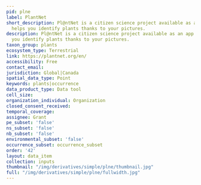 ```yaml
---
pid: plne
label: PlantNet
short_description: Pl@ntNet is a citizen science project available as an app that
  helps you identify plants thanks to your pictures.
description: Pl@ntNet is a citizen science project available as an app that helps
  you identify plants thanks to your pictures.
taxon_group: plants
ecosystem_type: Terrestrial
link: https://plantnet.org/en/
accessibility: Free
contact_email: 
jurisdiction: Global|Canada
spatial_data_type: Point
keywords: plants|occurrence
data_product_type: Data tool
cell_size: 
organization_individual: Organization
closed_consent_received: 
temporal_coverage: 
assignee: Grant
pe_subset: 'false'
ns_subset: 'false'
nb_subset: 'false'
environmental_subset: 'false'
occurrence_subset: occurrence_subset
order: '42'
layout: data_item
collection: inputs
thumbnail: "/img/derivatives/simple/plne/thumbnail.jpg"
full: "/img/derivatives/simple/plne/fullwidth.jpg"
---
```

